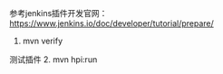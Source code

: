 参考jenkins插件开发官网：https://www.jenkins.io/doc/developer/tutorial/prepare/

1. mvn verify

测试插件
2. mvn hpi:run 
